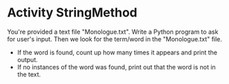 # Activity StringMethod

You're provided a text file "Monologue.txt". Write a Python program to ask for user's input. Then we look for the term/word in the "Monologue.txt" file.
- If the word is found, count up how many times it appears and print the output.
- If no instances of the word was found, print out that the word is not in the text.